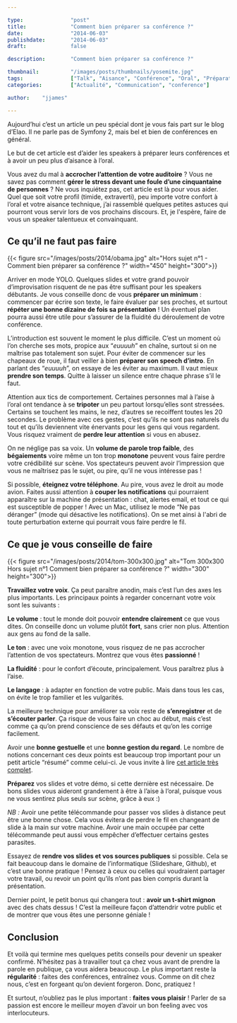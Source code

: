 ```yaml
---

type:               "post"
title:              "Comment bien préparer sa conférence ?"
date:               "2014-06-03"
publishdate:        "2014-06-03"
draft:              false

description:        "Comment bien préparer sa conférence ?"

thumbnail:          "/images/posts/thumbnails/yosemite.jpg"
tags:               ["Talk", "Aisance", "Conférence", "Oral", "Préparation"]
categories:         ["Actualité", "Communication", "conference"]

author:    "jjames"

---
```


Aujourd’hui c’est un article un peu spécial dont je vous fais part sur le blog d’Elao. Il ne parle pas de Symfony 2, mais bel et bien de conférences en général.

Le but de cet article est d’aider les speakers à préparer leurs conférences et à avoir un peu plus d’aisance à l’oral.

Vous avez du mal à <strong>accrocher l’attention de votre auditoire</strong> ? Vous ne savez pas comment <strong>gérer le stress devant une foule d’une cinquantaine de personnes</strong> ? Ne vous inquiétez pas, cet article est là pour vous aider. Quel que soit votre profil (timide, extraverti), peu importe votre confort à l’oral et votre aisance technique, j’ai rassemblé quelques petites astuces qui pourront vous servir lors de vos prochains discours. Et, je l'espère, faire de vous un speaker talentueux et convainquant.

## Ce qu’il ne faut pas faire

<div class="pull-left">
{{< figure src="/images/posts/2014/obama.jpg"  alt="Hors sujet n°1 - Comment bien préparer sa conférence ?" width="450" height="300">}}
</div>

Arriver en mode YOLO. Quelques slides et votre grand pouvoir d’improvisation risquent de ne pas être suffisant pour les speakers débutants. Je vous conseille donc de vous <strong>préparer un minimum</strong> : commencer par écrire son texte, le faire évaluer par ses proches, et surtout <strong>répéter une bonne dizaine de fois sa présentation</strong> ! Un éventuel plan pourra aussi être utile pour s’assurer de la fluidité du déroulement de votre conférence.

L’introduction est souvent le moment le plus difficile. C’est un moment où l’on cherche ses mots, propice aux “<em>euuuuh</em>” en chaîne, surtout si on ne maîtrise pas totalement son sujet. Pour éviter de commencer sur les chapeaux de roue, il faut veiller à bien <strong>préparer son speech d’intro</strong>. En parlant des “<em>euuuuh</em>”, on essaye de les éviter au maximum. Il vaut mieux <strong>prendre son temps</strong>. Quitte à laisser un silence entre chaque phrase s’il le faut.

Attention aux tics de comportement. Certaines personnes mal à l’aise à l’oral ont tendance à se <strong>tripoter</strong> un peu partout lorsqu’elles sont stressées. Certains se touchent les mains, le nez, d’autres se recoiffent toutes les 20 secondes. Le problème avec ces gestes, c’est qu’ils ne sont pas naturels du tout et qu’ils deviennent vite énervants pour les gens qui vous regardent. Vous risquez vraiment de <strong>perdre leur attention</strong> si vous en abusez.

On ne néglige pas sa voix. Un <strong>volume de parole trop faible</strong>, des <strong>bégaiements</strong> voire même un ton trop <strong>monotone</strong> peuvent vous faire perdre votre crédibilité sur scène. Vos spectateurs peuvent avoir l’impression que vous ne maîtrisez pas le sujet, ou pire, qu’il ne vous intéresse pas !

Si possible, <strong>éteignez votre téléphone</strong>. Au pire, vous avez le droit au mode avion. Faites aussi attention à <strong>couper les notifications</strong> qui pourraient apparaître sur la machine de présentation : chat, alertes email, et tout ce qui est susceptible de popper ! Avec un Mac, utilisez le mode “Ne pas déranger” (mode qui désactive les notifications). On se met ainsi à l'abri de toute perturbation externe qui pourrait vous faire perdre le fil.

## Ce que je vous conseille de faire

<div class="pull-left">
{{< figure src="/images/posts/2014/tom-300x300.jpg" alt="Tom 300x300 Hors sujet n°1 Comment bien préparer sa conférence ?" width="300" height="300">}}
</div>

<strong>Travaillez votre voix</strong>. Ça peut paraître anodin, mais c’est l’un des axes les plus importants. Les principaux points à regarder concernant votre voix sont les suivants :

<strong>Le volume</strong> : tout le monde doit pouvoir <strong>entendre clairement</strong> ce que vous dites. On conseille donc un volume plutôt <strong>fort</strong>, sans crier non plus. Attention aux gens au fond de la salle.

<strong>Le ton</strong> : avec une voix monotone, vous risquez de ne pas accrocher l’attention de vos spectateurs. Montrez que vous êtes <strong>passionné</strong> !

<strong>La fluidité</strong> : pour le confort d’écoute, principalement. Vous paraîtrez plus à l’aise.

<strong>Le langage</strong> : à adapter en fonction de votre public. Mais dans tous les cas, on évite le trop familier et les vulgarités.

La meilleure technique pour améliorer sa voix reste de <strong>s’enregistrer</strong> et de <strong>s’écouter parler</strong>. Ça risque de vous faire un choc au début, mais c’est comme ça qu’on prend conscience de ses défauts et qu’on les corrige facilement.

Avoir une <strong>bonne gestuelle</strong> et une <strong>bonne gestion du regard</strong>. Le nombre de notions concernant ces deux points est beaucoup trop important pour un petit article “résumé” comme celui-ci. Je vous invite à lire <a href="http://www.toastmasters.org/FR201-gestures.aspx">cet article très complet</a>.

<strong>Préparez</strong> vos slides et votre démo, si cette dernière est nécessaire. De bons slides vous aideront grandement à être à l’aise à l’oral, puisque vous ne vous sentirez plus seuls sur scène, grâce à eux :)

<em>NB :</em> Avoir une petite télécommande pour passer vos slides à distance peut être une bonne chose. Cela vous évitera de perdre le fil en changeant de slide à la main sur votre machine. Avoir une main occupée par cette télécommande peut aussi vous empêcher d’effectuer certains gestes parasites.

Essayez de <strong>rendre vos slides et vos sources publiques</strong> si possible. Cela se fait beaucoup dans le domaine de l’informatique (Slideshare, Github), et c’est une bonne pratique ! Pensez à ceux ou celles qui voudraient partager votre travail, ou revoir un point qu’ils n’ont pas bien compris durant la présentation.

Dernier point, le petit bonus qui changera tout : <strong>avoir un t-shirt mignon</strong> avec des chats dessus ! C’est la meilleure façon d’attendrir votre public et de montrer que vous êtes une personne géniale !

## Conclusion

Et voilà qui termine mes quelques petits conseils pour devenir un speaker confirmé. N’hésitez pas à travailler tout ça chez vous avant de prendre la parole en publique, ça vous aidera beaucoup. Le plus important reste la <strong>régularité</strong> : faites des conférences, entraînez vous. Comme on dit chez nous, c’est en forgeant qu’on devient forgeron. Donc, pratiquez !

Et surtout, n’oubliez pas le plus important : <strong>faites vous plaisir</strong> ! Parler de sa passion est encore le meilleur moyen d’avoir un bon feeling avec vos interlocuteurs.

